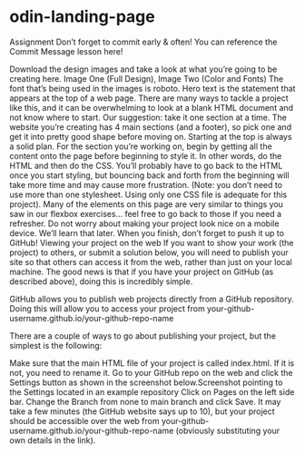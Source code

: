 # odin-landing-page

Assignment
Don’t forget to commit early & often! You can reference the Commit Message lesson here!

Download the design images and take a look at what you’re going to be creating here. Image One (Full Design), Image Two (Color and Fonts)
The font that’s being used in the images is roboto.
Hero text is the statement that appears at the top of a web page.
There are many ways to tackle a project like this, and it can be overwhelming to look at a blank HTML document and not know where to start. Our suggestion: take it one section at a time. The website you’re creating has 4 main sections (and a footer), so pick one and get it into pretty good shape before moving on. Starting at the top is always a solid plan.
For the section you’re working on, begin by getting all the content onto the page before beginning to style it. In other words, do the HTML and then do the CSS. You’ll probably have to go back to the HTML once you start styling, but bouncing back and forth from the beginning will take more time and may cause more frustration. (Note: you don’t need to use more than one stylesheet. Using only one CSS file is adequate for this project).
Many of the elements on this page are very similar to things you saw in our flexbox exercises… feel free to go back to those if you need a refresher.
Do not worry about making your project look nice on a mobile device. We’ll learn that later.
When you finish, don’t forget to push it up to GitHub!
Viewing your project on the web
If you want to show your work (the project) to others, or submit a solution below, you will need to publish your site so that others can access it from the web, rather than just on your local machine. The good news is that if you have your project on GitHub (as described above), doing this is incredibly simple.

GitHub allows you to publish web projects directly from a GitHub repository. Doing this will allow you to access your project from your-github-username.github.io/your-github-repo-name

There are a couple of ways to go about publishing your project, but the simplest is the following:

Make sure that the main HTML file of your project is called index.html. If it is not, you need to rename it.
Go to your GitHub repo on the web and click the Settings button as shown in the screenshot below.Screenshot pointing to the Settings located in an example repository
Click on Pages on the left side bar.
Change the Branch from none to main branch and click Save.
It may take a few minutes (the GitHub website says up to 10), but your project should be accessible over the web from your-github-username.github.io/your-github-repo-name (obviously substituting your own details in the link).

